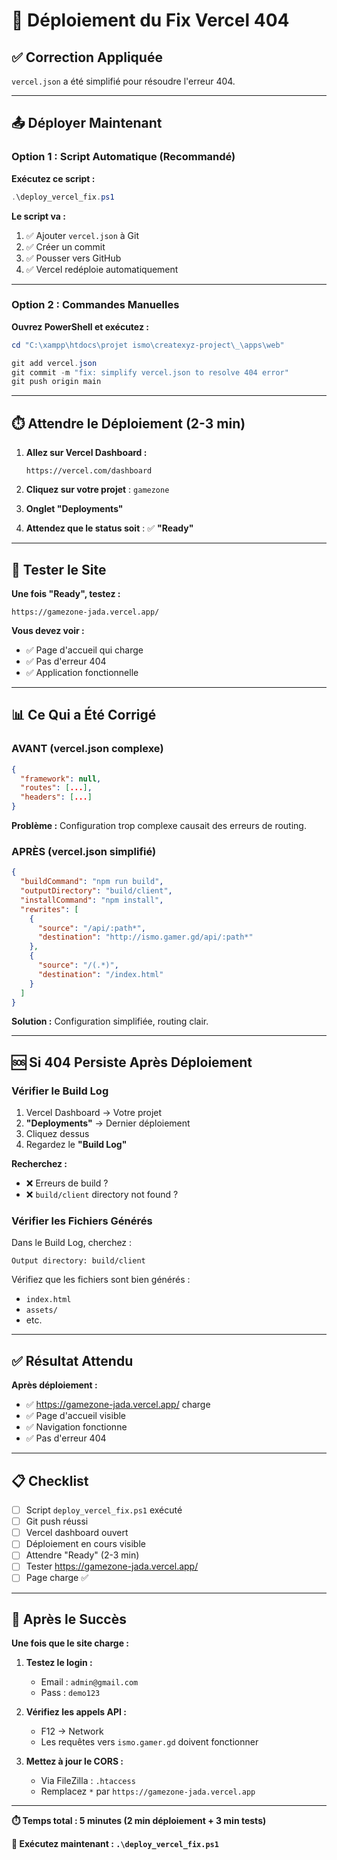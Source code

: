 # 🚀 Déploiement du Fix Vercel 404

## ✅ Correction Appliquée

`vercel.json` a été simplifié pour résoudre l'erreur 404.

---

## 📤 Déployer Maintenant

### Option 1 : Script Automatique (Recommandé)

**Exécutez ce script :**
```powershell
.\deploy_vercel_fix.ps1
```

**Le script va :**
1. ✅ Ajouter `vercel.json` à Git
2. ✅ Créer un commit
3. ✅ Pousser vers GitHub
4. ✅ Vercel redéploie automatiquement

---

### Option 2 : Commandes Manuelles

**Ouvrez PowerShell et exécutez :**

```powershell
cd "C:\xampp\htdocs\projet ismo\createxyz-project\_\apps\web"

git add vercel.json
git commit -m "fix: simplify vercel.json to resolve 404 error"
git push origin main
```

---

## ⏱️ Attendre le Déploiement (2-3 min)

1. **Allez sur Vercel Dashboard :**
   ```
   https://vercel.com/dashboard
   ```

2. **Cliquez sur votre projet** : `gamezone`

3. **Onglet "Deployments"**

4. **Attendez que le status soit** : ✅ **"Ready"**

---

## 🧪 Tester le Site

**Une fois "Ready", testez :**
```
https://gamezone-jada.vercel.app/
```

**Vous devez voir :**
- ✅ Page d'accueil qui charge
- ✅ Pas d'erreur 404
- ✅ Application fonctionnelle

---

## 📊 Ce Qui a Été Corrigé

### AVANT (vercel.json complexe)
```json
{
  "framework": null,
  "routes": [...],
  "headers": [...]
}
```

**Problème :** Configuration trop complexe causait des erreurs de routing.

### APRÈS (vercel.json simplifié)
```json
{
  "buildCommand": "npm run build",
  "outputDirectory": "build/client",
  "installCommand": "npm install",
  "rewrites": [
    {
      "source": "/api/:path*",
      "destination": "http://ismo.gamer.gd/api/:path*"
    },
    {
      "source": "/(.*)",
      "destination": "/index.html"
    }
  ]
}
```

**Solution :** Configuration simplifiée, routing clair.

---

## 🆘 Si 404 Persiste Après Déploiement

### Vérifier le Build Log

1. Vercel Dashboard → Votre projet
2. **"Deployments"** → Dernier déploiement
3. Cliquez dessus
4. Regardez le **"Build Log"**

**Recherchez :**
- ❌ Erreurs de build ?
- ❌ `build/client` directory not found ?

### Vérifier les Fichiers Générés

Dans le Build Log, cherchez :
```
Output directory: build/client
```

Vérifiez que les fichiers sont bien générés :
- `index.html`
- `assets/`
- etc.

---

## ✅ Résultat Attendu

**Après déploiement :**
- ✅ https://gamezone-jada.vercel.app/ charge
- ✅ Page d'accueil visible
- ✅ Navigation fonctionne
- ✅ Pas d'erreur 404

---

## 📋 Checklist

- [ ] Script `deploy_vercel_fix.ps1` exécuté
- [ ] Git push réussi
- [ ] Vercel dashboard ouvert
- [ ] Déploiement en cours visible
- [ ] Attendre "Ready" (2-3 min)
- [ ] Tester https://gamezone-jada.vercel.app/
- [ ] Page charge ✅

---

## 🎯 Après le Succès

**Une fois que le site charge :**

1. **Testez le login :**
   - Email : `admin@gmail.com`
   - Pass : `demo123`

2. **Vérifiez les appels API :**
   - F12 → Network
   - Les requêtes vers `ismo.gamer.gd` doivent fonctionner

3. **Mettez à jour le CORS :**
   - Via FileZilla : `.htaccess`
   - Remplacez `*` par `https://gamezone-jada.vercel.app`

---

**⏱️ Temps total : 5 minutes (2 min déploiement + 3 min tests)**

**🚀 Exécutez maintenant : `.\deploy_vercel_fix.ps1`**
